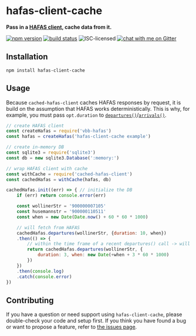 # hafas-client-cache

**Pass in a [HAFAS client](https://github.com/public-transport/hafas-client), cache data from it.**

[![npm version](https://img.shields.io/npm/v/hafas-client-cache.svg)](https://www.npmjs.com/package/hafas-client-cache)
[![build status](https://api.travis-ci.org/derhuerst/hafas-client-cache.svg?branch=master)](https://travis-ci.org/derhuerst/hafas-client-cache)
![ISC-licensed](https://img.shields.io/github/license/derhuerst/hafas-client-cache.svg)
[![chat with me on Gitter](https://img.shields.io/badge/chat%20with%20me-on%20gitter-512e92.svg)](https://gitter.im/derhuerst)


## Installation

```shell
npm install hafas-client-cache
```


## Usage

Because `cached-hafas-client` caches HAFAS responses by request, it is build on the assumption that HAFAS works deterministically. This is why, for example, you must pass `opt.duration` to [`departures()`](https://github.com/public-transport/hafas-client/blob/eddacd0091785155cdf734f1761d62dd9ab7ef06/docs/departures.md)/[`arrivals()`](https://github.com/public-transport/hafas-client/blob/eddacd0091785155cdf734f1761d62dd9ab7ef06/docs/arrivals.md).

```js
// create HAFAS client
const createHafas = require('vbb-hafas')
const hafas = createHafas('hafas-client-cache example')

// create in-memory DB
const sqlite3 = require('sqlite3')
const db = new sqlite3.Database(':memory:')

// wrap HAFAS client with cache
const withCache = require('cached-hafas-client')
const cachedHafas = withCache(hafas, db)

cachedHafas.init((err) => { // initialize the DB
	if (err) return console.error(err)

	const wollinerStr = '900000007105'
	const husemannstr = '900000110511'
	const when = new Date(Date.now() + 60 * 60 * 1000)

	// will fetch from HAFAS
	cachedHafas.departures(wollinerStr, {duration: 10, when})
	.then(() => {
		// within the time frame of a recent departures() call -> will read from cache
		return cachedHafas.departures(wollinerStr, {
			duration: 3, when: new Date(+when + 3 * 60 * 1000)
		})
	})
	.then(console.log)
	.catch(console.error)
})
```


## Contributing

If you have a question or need support using `hafas-client-cache`, please double-check your code and setup first. If you think you have found a bug or want to propose a feature, refer to [the issues page](https://github.com/derhuerst/hafas-client-cache/issues).
